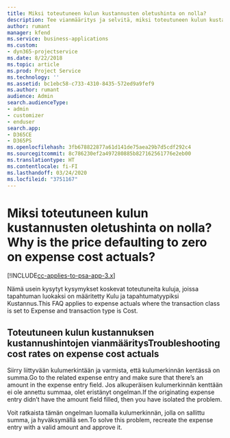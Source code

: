 ```yaml
---
title: Miksi toteutuneen kulun kustannusten oletushinta on nolla?
description: Tee vianmääritys ja selvitä, miksi toteutuneen kulun kustannuksen hinnan oletusarvo on 0.
author: rumant
manager: kfend
ms.service: business-applications
ms.custom:
- dyn365-projectservice
ms.date: 8/22/2018
ms.topic: article
ms.prod: Project Service
ms.technology: ''
ms.assetid: bc1ebc58-c733-4310-8435-572ed9a9fef9
ms.author: rumant
audience: Admin
search.audienceType:
- admin
- customizer
- enduser
search.app:
- D365CE
- D365PS
ms.openlocfilehash: 3fb678822877a61d141de75aea29b7d5cdf292c4
ms.sourcegitcommit: 8c786230ef2a497280885b827162561776e2eb00
ms.translationtype: HT
ms.contentlocale: fi-FI
ms.lasthandoff: 03/24/2020
ms.locfileid: "3751167"
---
```

# <a name="why-is-the-price-defaulting-to-zero-on-expense-cost-actuals"></a><span data-ttu-id="940e7-103">Miksi toteutuneen kulun kustannusten oletushinta on nolla?</span><span class="sxs-lookup"><span data-stu-id="940e7-103">Why is the price defaulting to zero on expense cost actuals?</span></span>

[!INCLUDE[cc-applies-to-psa-app-3.x](../includes/cc-applies-to-psa-app-3x.md)]

<span data-ttu-id="940e7-104">Nämä usein kysytyt kysymykset koskevat toteutuneita kuluja, joissa tapahtuman luokaksi on määritetty Kulu ja tapahtumatyypiksi Kustannus.</span><span class="sxs-lookup"><span data-stu-id="940e7-104">This FAQ applies to expense actuals where the transaction class is set to Expense and transaction type is Cost.</span></span>

## <a name="troubleshooting-cost-rates-on-expense-cost-actuals"></a><span data-ttu-id="940e7-105">Toteutuneen kulun kustannuksen kustannushintojen vianmääritys</span><span class="sxs-lookup"><span data-stu-id="940e7-105">Troubleshooting cost rates on expense cost actuals</span></span>

<span data-ttu-id="940e7-106">Siirry liittyvään kulumerkintään ja varmista, että kulumerkinnän kentässä on summa.</span><span class="sxs-lookup"><span data-stu-id="940e7-106">Go to the related expense entry and make sure that there’s an amount in the expense entry field.</span></span> <span data-ttu-id="940e7-107">Jos alkuperäisen kulumerkinnän kenttään ei ole annettu summaa, olet eristänyt ongelman.</span><span class="sxs-lookup"><span data-stu-id="940e7-107">If the originating expense entry didn’t have the amount field filled, then you have isolated the problem.</span></span>
 
<span data-ttu-id="940e7-108">Voit ratkaista tämän ongelman luomalla kulumerkinnän, jolla on sallittu summa, ja hyväksymällä sen.</span><span class="sxs-lookup"><span data-stu-id="940e7-108">To solve this problem, recreate the expense entry with a valid amount and approve it.</span></span>
